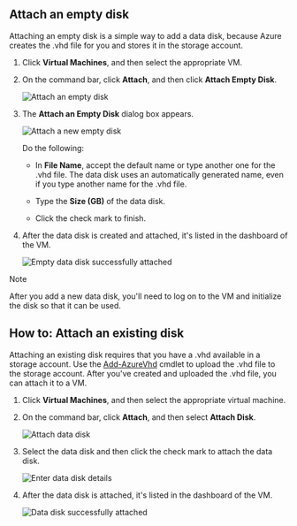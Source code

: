 


## Attach an empty disk
Attaching an empty disk is a simple way to add a data disk, because Azure creates the .vhd file for you and stores it in the storage account.

1. Click **Virtual Machines**, and then select the appropriate VM.
2. On the command bar, click **Attach**, and then click **Attach Empty Disk**.
   
    ![Attach an empty disk](./media/howto-attach-disk-windows-linux/AttachEmptyDisk.png)
3. The **Attach an Empty Disk** dialog box appears.
   
    ![Attach a new empty disk](./media/howto-attach-disk-windows-linux/AttachEmptyDetail.png)

    Do the following:

    - In **File Name**, accept the default name or type another one for the .vhd file. The data disk uses an automatically generated name, even if you type another name for the .vhd file.

    - Type the **Size (GB)** of the data disk.

    - Click the check mark to finish.

1. After the data disk is created and attached, it's listed in the dashboard of the VM.
   
   ![Empty data disk successfully attached](./media/howto-attach-disk-windows-linux/AttachEmptySuccess.png)

> [!NOTE]
> After you add a new data disk, you'll need to log on to the VM and initialize the disk so that it can be used. 
> 
> 

## How to: Attach an existing disk
Attaching an existing disk requires that you have a .vhd available in a storage account. Use the [Add-AzureVhd](https://msdn.microsoft.com/library/azure/dn495173.aspx) cmdlet to upload the .vhd file to the storage account. After you've created and uploaded the .vhd file, you can attach it to a VM.

1. Click **Virtual Machines**, and then select the appropriate virtual machine.
2. On the command bar, click **Attach**, and then select **Attach Disk**.
   
    ![Attach data disk](./media/howto-attach-disk-windows-linux/AttachExistingDisk.png)
3. Select the data disk and then click the check mark to attach the data disk.
   
    ![Enter data disk details](./media/howto-attach-disk-windows-linux/AttachExistingDetail.png)
4. After the data disk is attached, it's listed in the dashboard of the VM.
   
    ![Data disk successfully attached](./media/howto-attach-disk-windows-linux/AttachExistingSuccess.png)

